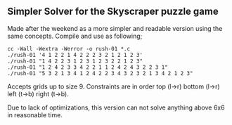 ## Simpler Solver for the Skyscraper puzzle game

Made after the weekend as a more simpler and readable version using the same concepts. Compile and use as following;

```
cc -Wall -Wextra -Werror -o rush-01 *.c
./rush-01 '4 1 2 2 1 4 2 2 2 3 2 1 2 1 2 3'
./rush-01 "1 4 2 2 3 1 2 3 1 2 3 2 2 1 2 3"
./rush-01 "1 2 4 2 3 3 4 2 2 1 1 2 4 2 4 3 2 2 3 1"
./rush-01 "5 3 2 1 3 4 1 2 4 2 2 3 4 3 2 3 2 1 3 4 2 1 2 3"
```

Accepts grids up to size 9. Constraints are in order top (l->r) bottom (l->r) left (t->b) right (t->b).

Due to lack of optimizations, this version can not solve anything above 6x6 in reasonable time.